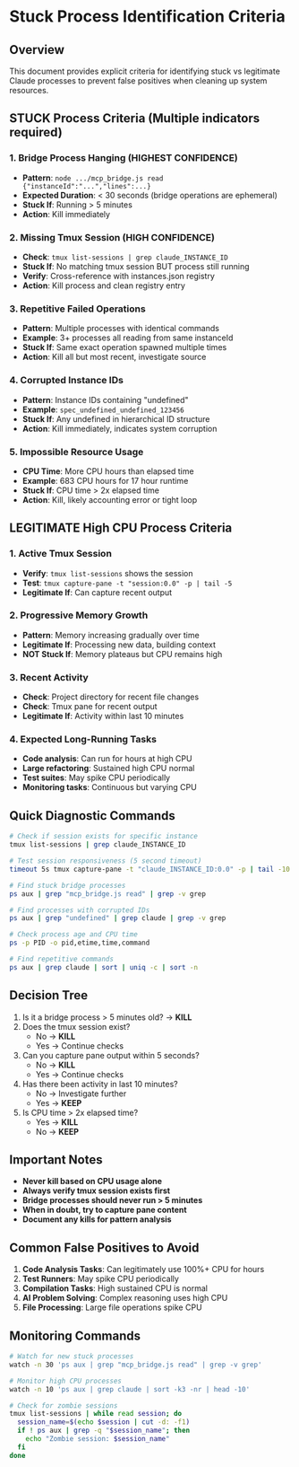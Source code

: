 # Stuck Process Identification Criteria

## Overview
This document provides explicit criteria for identifying stuck vs legitimate Claude processes to prevent false positives when cleaning up system resources.

## STUCK Process Criteria (Multiple indicators required)

### 1. Bridge Process Hanging (HIGHEST CONFIDENCE)
- **Pattern**: `node .../mcp_bridge.js read {"instanceId":"...","lines":...}`
- **Expected Duration**: < 30 seconds (bridge operations are ephemeral)
- **Stuck If**: Running > 5 minutes
- **Action**: Kill immediately

### 2. Missing Tmux Session (HIGH CONFIDENCE)
- **Check**: `tmux list-sessions | grep claude_INSTANCE_ID`
- **Stuck If**: No matching tmux session BUT process still running
- **Verify**: Cross-reference with instances.json registry
- **Action**: Kill process and clean registry entry

### 3. Repetitive Failed Operations
- **Pattern**: Multiple processes with identical commands
- **Example**: 3+ processes all reading from same instanceId
- **Stuck If**: Same exact operation spawned multiple times
- **Action**: Kill all but most recent, investigate source

### 4. Corrupted Instance IDs
- **Pattern**: Instance IDs containing "undefined"
- **Example**: `spec_undefined_undefined_123456`
- **Stuck If**: Any undefined in hierarchical ID structure
- **Action**: Kill immediately, indicates system corruption

### 5. Impossible Resource Usage
- **CPU Time**: More CPU hours than elapsed time
- **Example**: 683 CPU hours for 17 hour runtime
- **Stuck If**: CPU time > 2x elapsed time
- **Action**: Kill, likely accounting error or tight loop

## LEGITIMATE High CPU Process Criteria

### 1. Active Tmux Session
- **Verify**: `tmux list-sessions` shows the session
- **Test**: `tmux capture-pane -t "session:0.0" -p | tail -5`
- **Legitimate If**: Can capture recent output

### 2. Progressive Memory Growth
- **Pattern**: Memory increasing gradually over time
- **Legitimate If**: Processing new data, building context
- **NOT Stuck If**: Memory plateaus but CPU remains high

### 3. Recent Activity
- **Check**: Project directory for recent file changes
- **Check**: Tmux pane for recent output
- **Legitimate If**: Activity within last 10 minutes

### 4. Expected Long-Running Tasks
- **Code analysis**: Can run for hours at high CPU
- **Large refactoring**: Sustained high CPU normal
- **Test suites**: May spike CPU periodically
- **Monitoring tasks**: Continuous but varying CPU

## Quick Diagnostic Commands

```bash
# Check if session exists for specific instance
tmux list-sessions | grep claude_INSTANCE_ID

# Test session responsiveness (5 second timeout)
timeout 5s tmux capture-pane -t "claude_INSTANCE_ID:0.0" -p | tail -10

# Find stuck bridge processes
ps aux | grep "mcp_bridge.js read" | grep -v grep

# Find processes with corrupted IDs
ps aux | grep "undefined" | grep claude | grep -v grep

# Check process age and CPU time
ps -p PID -o pid,etime,time,command

# Find repetitive commands
ps aux | grep claude | sort | uniq -c | sort -n
```

## Decision Tree

1. Is it a bridge process > 5 minutes old? → **KILL**
2. Does the tmux session exist?
   - No → **KILL** 
   - Yes → Continue checks
3. Can you capture pane output within 5 seconds?
   - No → **KILL**
   - Yes → Continue checks
4. Has there been activity in last 10 minutes?
   - No → Investigate further
   - Yes → **KEEP**
5. Is CPU time > 2x elapsed time?
   - Yes → **KILL**
   - No → **KEEP**

## Important Notes

- **Never kill based on CPU usage alone**
- **Always verify tmux session exists first**
- **Bridge processes should never run > 5 minutes**
- **When in doubt, try to capture pane content**
- **Document any kills for pattern analysis**

## Common False Positives to Avoid

1. **Code Analysis Tasks**: Can legitimately use 100%+ CPU for hours
2. **Test Runners**: May spike CPU periodically
3. **Compilation Tasks**: High sustained CPU is normal
4. **AI Problem Solving**: Complex reasoning uses high CPU
5. **File Processing**: Large file operations spike CPU

## Monitoring Commands

```bash
# Watch for new stuck processes
watch -n 30 'ps aux | grep "mcp_bridge.js read" | grep -v grep'

# Monitor high CPU processes
watch -n 10 'ps aux | grep claude | sort -k3 -nr | head -10'

# Check for zombie sessions
tmux list-sessions | while read session; do
  session_name=$(echo $session | cut -d: -f1)
  if ! ps aux | grep -q "$session_name"; then
    echo "Zombie session: $session_name"
  fi
done
```